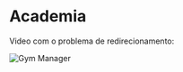 # Academia
 
Video com o problema de redirecionamento:

![Gym Manager](https://user-images.githubusercontent.com/65567655/103548654-e33ce300-4e84-11eb-9469-0ea51e4d270b.gif)
